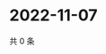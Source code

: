 # 2022-11-07

共 0 条

<!-- BEGIN WEIBO -->
<!-- 最后更新时间 Mon Nov 07 2022 14:08:00 GMT+0800 (China Standard Time) -->

<!-- END WEIBO -->
